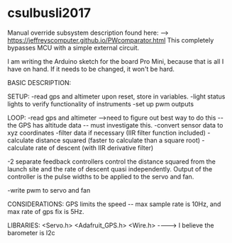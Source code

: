# csulbusli2017

Manual override subsystem description found here: --> https://jeffreyscomputer.github.io/PWcomparator.html
This completely bypasses MCU with a simple external circuit.

I am writing the Arduino sketch for the board Pro Mini,  because that is all I have on hand. If it needs to be changed, it won't be hard.

BASIC DESCRIPTION:

SETUP:
-read gps and altimeter upon reset, store in variables.
-light status lights to verify functionality of instruments
-set up pwm outputs

LOOP:
-read gps and altimeter
    -->need to figure out best way to do this -- the GPS has altitude data -- must investigate this.
-convert sensor data to xyz coordinates
-filter data if necessary (IIR filter function included)
-calculate distance squared (faster to calculate than a square root)
-calculate rate of descent (with IIR derivative filter)

-2 separate feedback controllers control the distance squared from the launch site and the rate of descent quasi independently. Output of the controller is the pulse widths to be applied to the servo and fan.

-write pwm to servo and fan


CONSIDERATIONS:
GPS limits the speed -- max sample rate is 10Hz, and max rate of gps fix is 5Hz.


LIBRARIES:
<Servo.h>
<Adafruit_GPS.h>
<Wire.h>      ----> I believe the barometer is I2c
